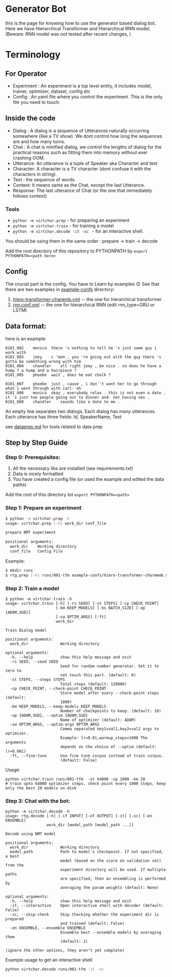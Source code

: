# Generator Bot

this is the page for knowing how to use the generator based dialog bot.
Here we have Hierarchical Transformer and Hierarchical RNN model.
 (Beware: RNN model was not tested after recent changes, )

# Terminology
## For Operator
- Experiment : An experiment is a top level entity, it includes model, trainer, optimizer,
dataset, config etc
- Config : An yaml file where you control the experiment. This is the only file you need to touch.

## Inside the code
- Dialog  : A dialog is a sequence of Utterances naturally occurring somewhere  (like a TV show).
We dont control how long the sequences are and how many turns.
- Chat : A chat is minified dialog, we control the lengths of dialog for the practical reasons such
as fitting them into memory without ever crashing OOM.
- Utterance: An utterance is a tuple of Speaker aka Character and text
- Character: A character is a TV character (dont confuse it with the characters in string).
- Text : the sequence of words.
- Context: It means same as the Chat, except the last Utterance.
- Response: The last utterance of Chat (or the one that immediately follows context)

### Tools


* `python -m virtchar.prep` - for preparing an experiment
* `python -m virtchar.train` - for training a model
* `python -m virtchar.decode -it -sc ` - for an interactive shell.

You should be using them in the same order : prepare -> train -> decode

Add the root directory of this repository to PYTHONPATH by `export PYTHONPATH=<path here>`


## Config

The crucial part is the config. You have to Learn by examples 🙃
See that there are two examples in [example-confs](../example-confs) directory:
1. [hiero-transformer-charemb.yml](../example-confs/hiero-transformer-charemb.yml) -- the one for hierarchical transformer
2. [rnn.conf.yml](../example-confs/rnn.conf.yml) -- the one for hierarchical RNN (edit rnn_type=GRU or LSTM)


## Data format:

here is an example:
```tsv
0101_002	monica	there 's nothing to tell he 's just some guy i work with
0101_003	joey	c 'mon , you 're going out with the guy there 's gotta be something wrong with him
0101_004	chandler	all right joey , be nice . so does he have a hump ? a hump and a hairpiece ?
0101_005	phoebe	wait , does he eat chalk ?

0101_007	phoebe	just , cause , i don 't want her to go through what i went through with carl- oh
0101_008	monica	okay , everybody relax . this is not even a date . it 's just two people going out to dinner and- not having sex .
0101_009	chandler	sounds like a date to me .

```
An empty line separates two dialogs.  Each dialog has many utterances.
Each utterance has  three fields: Id, SpeakerName, Text

see [dataprep.md](dataprep.md) for tools related to data prep


## Step by Step Guide

### Step 0: Prerequisites:
1. All the necessary libs are installed (see requirements.txt)
2. Data is nicely formatted
3. You have created a config file (or used the example and edited the data paths)

Add the root of this directory tot `export PYTHONPATH=<path>`


### Step 1: Prepare an experiment

```bash
$ python -m virtchar.prep -h
usage: virtchar.prep [-h] work_dir conf_file

prepare NMT experiment

positional arguments:
  work_dir    Working directory
  conf_file   Config File
```

Example:
```bash
$ mkdir runs
$ rtg.prep [-h] runs/001-tfm example-confs/hiero-transformer-charmemb.yml
```


### Step 2: Train a model

```
$ python -m virtchar.train -h
usage: virtchar.train [-h] [-rs SEED] [-st STEPS] [-cp CHECK_POINT]
                      [-km KEEP_MODELS] [-bs BATCH_SIZE] [-op {ADAM,SGD}]
                      [-oa OPTIM_ARGS] [-ft]
                      work_dir

Train Dialog model

positional arguments:
  work_dir              Working directory

optional arguments:
  -h, --help            show this help message and exit
  -rs SEED, --seed SEED
                        Seed for random number generator. Set it to zero to
                        not touch this part. (default: 0)
  -st STEPS, --steps STEPS
                        Total steps (default: 128000)
  -cp CHECK_POINT, --check-point CHECK_POINT
                        Store model after every --check-point steps (default:
                        1000)
  -km KEEP_MODELS, --keep-models KEEP_MODELS
                        Number of checkpoints to keep. (default: 10)
  -op {ADAM,SGD}, --optim {ADAM,SGD}
                        Name of optimizer (default: ADAM)
  -oa OPTIM_ARGS, --optim-args OPTIM_ARGS
                        Comma separated key1=val1,key2=val2 args to optimizer.
                        Example: lr=0.01,warmup_steps=1000 The arguments
                        depends on the choice of --optim (default: lr=0.001)
  -ft, --fine-tune      Use fine tune corpus instead of train corpus.
                        (default: False)
```

Usage:
```
python virtchar.train runs/001-tfm  -st 64000 -cp 1000 -km 20
# train upto 64000 optimizer steps, check point every 1000 steps, keep only the best 20 models on disk
```


### Step 3: Chat with the bot:
```
python -m virtchar.decode -h
usage: rtg.decode [-h] [-if INPUT] [-of OUTPUT] [-it] [-sc] [-en ENSEMBLE]
                  work_dir [model_path [model_path ...]]

Decode using NMT model

positional arguments:
  work_dir              Working directory
  model_path            Path to model's checkpoint. If not specified, a best
                        model (based on the score on validation set) from the
                        experiment directory will be used. If multiple paths
                        are specified, then an ensembling is performed by
                        averaging the param weights (default: None)

optional arguments:
  -h, --help            show this help message and exit
  -it, --interactive    Open interactive shell with decoder (default: False)
  -sc, --skip-check     Skip Checking whether the experiment dir is prepared
                        and trained (default: False)
  -en ENSEMBLE, --ensemble ENSEMBLE
                        Ensemble best --ensemble models by averaging them
                        (default: 1)

(ignore the other options, they aren't yet complete)
```

Example usage to get an interactive shell:

```bash
python virtchar.decode runs/001-tfm -it -sc
```
